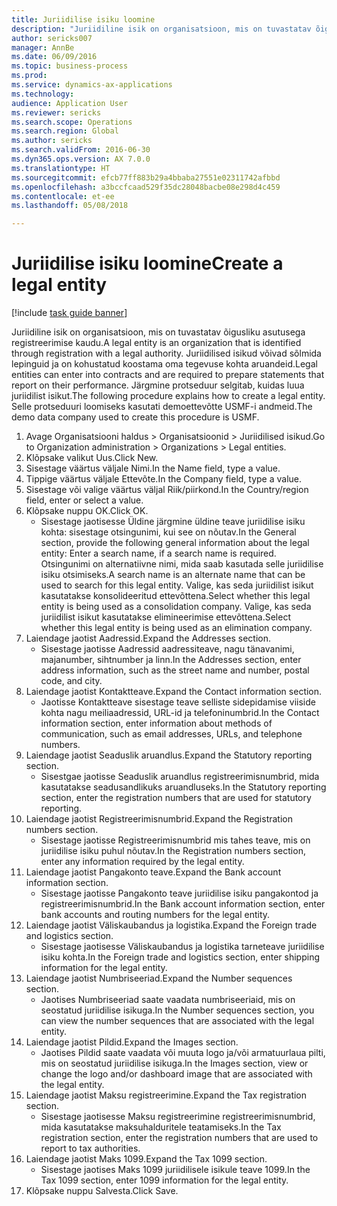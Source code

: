 ```yaml
--- 
title: Juriidilise isiku loomine
description: "Juriidiline isik on organisatsioon, mis on tuvastatav õigusliku asutusega registreerimise kaudu."
author: sericks007
manager: AnnBe
ms.date: 06/09/2016
ms.topic: business-process
ms.prod: 
ms.service: dynamics-ax-applications
ms.technology: 
audience: Application User
ms.reviewer: sericks
ms.search.scope: Operations
ms.search.region: Global
ms.author: sericks
ms.search.validFrom: 2016-06-30
ms.dyn365.ops.version: AX 7.0.0
ms.translationtype: HT
ms.sourcegitcommit: efcb77ff883b29a4bbaba27551e02311742afbbd
ms.openlocfilehash: a3bccfcaad529f35dc28048bacbe08e298d4c459
ms.contentlocale: et-ee
ms.lasthandoff: 05/08/2018

---
```

# <a name="create-a-legal-entity"></a><span data-ttu-id="0a200-103">Juriidilise isiku loomine</span><span class="sxs-lookup"><span data-stu-id="0a200-103">Create a legal entity</span></span>

[!include [task guide banner](../../includes/task-guide-banner.md)]

<span data-ttu-id="0a200-104">Juriidiline isik on organisatsioon, mis on tuvastatav õigusliku asutusega registreerimise kaudu.</span><span class="sxs-lookup"><span data-stu-id="0a200-104">A legal entity is an organization that is identified through registration with a legal authority.</span></span> <span data-ttu-id="0a200-105">Juriidilised isikud võivad sõlmida lepinguid ja on kohustatud koostama oma tegevuse kohta aruandeid.</span><span class="sxs-lookup"><span data-stu-id="0a200-105">Legal entities can enter into contracts and are required to prepare statements that report on their performance.</span></span> <span data-ttu-id="0a200-106">Järgmine protseduur selgitab, kuidas luua juriidilist isikut.</span><span class="sxs-lookup"><span data-stu-id="0a200-106">The following procedure explains how to create a legal entity.</span></span> <span data-ttu-id="0a200-107">Selle protseduuri loomiseks kasutati demoettevõtte USMF-i andmeid.</span><span class="sxs-lookup"><span data-stu-id="0a200-107">The demo data company used to create this procedure is USMF.</span></span>

1. <span data-ttu-id="0a200-108">Avage Organisatsiooni haldus > Organisatsioonid > Juriidilised isikud.</span><span class="sxs-lookup"><span data-stu-id="0a200-108">Go to Organization administration > Organizations > Legal entities.</span></span>
2. <span data-ttu-id="0a200-109">Klõpsake valikut Uus.</span><span class="sxs-lookup"><span data-stu-id="0a200-109">Click New.</span></span>
3. <span data-ttu-id="0a200-110">Sisestage väärtus väljale Nimi.</span><span class="sxs-lookup"><span data-stu-id="0a200-110">In the Name field, type a value.</span></span>
4. <span data-ttu-id="0a200-111">Tippige väärtus väljale Ettevõte.</span><span class="sxs-lookup"><span data-stu-id="0a200-111">In the Company field, type a value.</span></span>
5. <span data-ttu-id="0a200-112">Sisestage või valige väärtus väljal Riik/piirkond.</span><span class="sxs-lookup"><span data-stu-id="0a200-112">In the Country/region field, enter or select a value.</span></span>
6. <span data-ttu-id="0a200-113">Klõpsake nuppu OK.</span><span class="sxs-lookup"><span data-stu-id="0a200-113">Click OK.</span></span>
    * <span data-ttu-id="0a200-114">Sisestage jaotisesse Üldine järgmine üldine teave juriidilise isiku kohta: sisestage otsingunimi, kui see on nõutav.</span><span class="sxs-lookup"><span data-stu-id="0a200-114">In the General section, provide the following general information about the legal entity: Enter a search name, if a search name is required.</span></span> <span data-ttu-id="0a200-115">Otsingunimi on alternatiivne nimi, mida saab kasutada selle juriidilise isiku otsimiseks.</span><span class="sxs-lookup"><span data-stu-id="0a200-115">A search name is an alternate name that can be used to search for this legal entity.</span></span> <span data-ttu-id="0a200-116">Valige, kas seda juriidilist isikut kasutatakse konsolideeritud ettevõttena.</span><span class="sxs-lookup"><span data-stu-id="0a200-116">Select whether this legal entity is being used as a consolidation company.</span></span> <span data-ttu-id="0a200-117">Valige, kas seda juriidilist isikut kasutatakse elimineerimise ettevõttena.</span><span class="sxs-lookup"><span data-stu-id="0a200-117">Select whether this legal entity is being used as an elimination company.</span></span>  
7. <span data-ttu-id="0a200-118">Laiendage jaotist Aadressid.</span><span class="sxs-lookup"><span data-stu-id="0a200-118">Expand the Addresses section.</span></span>
    * <span data-ttu-id="0a200-119">Sisestage jaotisse Aadressid aadressiteave, nagu tänavanimi, majanumber, sihtnumber ja linn.</span><span class="sxs-lookup"><span data-stu-id="0a200-119">In the Addresses section, enter address information, such as the street name and number, postal code, and city.</span></span>  
8. <span data-ttu-id="0a200-120">Laiendage jaotist Kontaktteave.</span><span class="sxs-lookup"><span data-stu-id="0a200-120">Expand the Contact information section.</span></span>
    * <span data-ttu-id="0a200-121">Jaotisse Kontaktteave sisestage teave selliste sidepidamise viiside kohta nagu meiliaadressid, URL-id ja telefoninumbrid.</span><span class="sxs-lookup"><span data-stu-id="0a200-121">In the Contact information section, enter information about methods of communication, such as email addresses, URLs, and telephone numbers.</span></span>  
9. <span data-ttu-id="0a200-122">Laiendage jaotist Seaduslik aruandlus.</span><span class="sxs-lookup"><span data-stu-id="0a200-122">Expand the Statutory reporting section.</span></span>
    * <span data-ttu-id="0a200-123">Sisestgae jaotisse Seaduslik aruandlus registreerimisnumbrid, mida kasutatakse seadusandlikuks aruandluseks.</span><span class="sxs-lookup"><span data-stu-id="0a200-123">In the Statutory reporting section, enter the registration numbers that are used for statutory reporting.</span></span>  
10. <span data-ttu-id="0a200-124">Laiendage jaotist Registreerimisnumbrid.</span><span class="sxs-lookup"><span data-stu-id="0a200-124">Expand the Registration numbers section.</span></span>
    * <span data-ttu-id="0a200-125">Sisestage jaotisse Registreerimisnumbrid mis tahes teave, mis on juriidilise isiku puhul nõutav.</span><span class="sxs-lookup"><span data-stu-id="0a200-125">In the Registration numbers section, enter any information required by the legal entity.</span></span>  
11. <span data-ttu-id="0a200-126">Laiendage jaotist Pangakonto teave.</span><span class="sxs-lookup"><span data-stu-id="0a200-126">Expand the Bank account information section.</span></span>
    * <span data-ttu-id="0a200-127">Sisestage jaotisse Pangakonto teave juriidilise isiku pangakontod ja registreerimisnumbrid.</span><span class="sxs-lookup"><span data-stu-id="0a200-127">In the Bank account information section, enter bank accounts and routing numbers for the legal entity.</span></span>  
12. <span data-ttu-id="0a200-128">Laiendage jaotist Väliskaubandus ja logistika.</span><span class="sxs-lookup"><span data-stu-id="0a200-128">Expand the Foreign trade and logistics section.</span></span>
    * <span data-ttu-id="0a200-129">Sisestage jaotisesse Väliskaubandus ja logistika tarneteave juriidilise isiku kohta.</span><span class="sxs-lookup"><span data-stu-id="0a200-129">In the Foreign trade and logistics section, enter shipping information for the legal entity.</span></span>  
13. <span data-ttu-id="0a200-130">Laiendage jaotist Numbriseeriad.</span><span class="sxs-lookup"><span data-stu-id="0a200-130">Expand the Number sequences section.</span></span>
    * <span data-ttu-id="0a200-131">Jaotises Numbriseeriad saate vaadata numbriseeriaid, mis on seostatud juriidilise isikuga.</span><span class="sxs-lookup"><span data-stu-id="0a200-131">In the Number sequences section, you can view the number sequences that are associated with the legal entity.</span></span>  
14. <span data-ttu-id="0a200-132">Laiendage jaotist Pildid.</span><span class="sxs-lookup"><span data-stu-id="0a200-132">Expand the Images section.</span></span>
    * <span data-ttu-id="0a200-133">Jaotises Pildid saate vaadata või muuta logo ja/või armatuurlaua pilti, mis on seostatud juriidilise isikuga.</span><span class="sxs-lookup"><span data-stu-id="0a200-133">In the Images section, view or change the logo and/or dashboard image that are associated with the legal entity.</span></span>  
15. <span data-ttu-id="0a200-134">Laiendage jaotist Maksu registreerimine.</span><span class="sxs-lookup"><span data-stu-id="0a200-134">Expand the Tax registration section.</span></span>
    * <span data-ttu-id="0a200-135">Sisestage jaotisesse Maksu registreerimine registreerimisnumbrid, mida kasutatakse maksuhalduritele teatamiseks.</span><span class="sxs-lookup"><span data-stu-id="0a200-135">In the Tax registration section, enter the registration numbers that are used to report to tax authorities.</span></span>  
16. <span data-ttu-id="0a200-136">Laiendage jaotist Maks 1099.</span><span class="sxs-lookup"><span data-stu-id="0a200-136">Expand the Tax 1099 section.</span></span>
    * <span data-ttu-id="0a200-137">Sisestage jaotises Maks 1099 juriidilisele isikule teave 1099.</span><span class="sxs-lookup"><span data-stu-id="0a200-137">In the Tax 1099 section, enter 1099 information for the legal entity.</span></span>  
17. <span data-ttu-id="0a200-138">Klõpsake nuppu Salvesta.</span><span class="sxs-lookup"><span data-stu-id="0a200-138">Click Save.</span></span>


